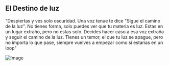 ## El Destino de luz

"Despiertas y ves solo oscuridad. Una voz tenue te dice "Sigue el camino de la luz". No tienes forma, solo puedes ver que tu materia es luz. Estas en un lugar extraño, pero no estas solo. Decides hacer caso a esa voz extraña y seguir el camino de la luz. Tienes un temor, el que tu luz se apague, pero no importa lo que pase, siempre vuelves a empezar como si estarias en un loop"

![Image](https://github.com/oscarmsdn/el-destino-de-luz/blob/master/code/BootSplash.jpg)
